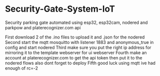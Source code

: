 # Security-Gate-System-IoT
Security parking gate automated using esp32, esp32cam, nodered and parkpow and platerecognizer.com api

First download 2 of the .ino files to upload it and .json for the nodered
Second start the mqtt mosquitto with listener 1883 and anonymous_true in config and start nodered
Third make sure you put the right ip address for mirroring it to the template webserver for ui webserver
Fourth make an account at platerecognizer.com to get the api token then put it to the nodered flows also dont forget to deploy
Fifth good luck using mqtt ive had enough of rc=-2
